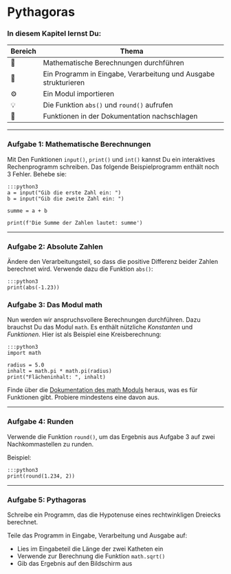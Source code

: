 
# Pythagoras

### In diesem Kapitel lernst Du:

| Bereich | Thema |
|---------|-------|
| 💼 | Mathematische Berechnungen durchführen |
| 🔀 | Ein Programm in Eingabe, Verarbeitung und Ausgabe strukturieren |
| ⚙ | Ein Modul importieren |
| 💡 | Die Funktion `abs()` und `round()` aufrufen |
| 🔧 | Funktionen in der Dokumentation nachschlagen |

----

### Aufgabe 1: Mathematische Berechnungen

Mit Den Funktionen `input()`, `print()` und `int()` kannst Du ein interaktives Rechenprogramm schreiben. Das folgende Beispielprogramm enthält noch 3 Fehler. Behebe sie:

    :::python3
    a = input("Gib die erste Zahl ein: ")
    b = input("Gib die zweite Zahl ein: ")

    summe = a + b

    print(f'Die Summe der Zahlen lautet: summe')

----

### Aufgabe 2: Absolute Zahlen

Ändere den Verarbeitungsteil, so dass die positive Differenz beider Zahlen berechnet wird. Verwende dazu die Funktion `abs()`:

    :::python3
    print(abs(-1.23))

### Aufgabe 3: Das Modul math

Nun werden wir anspruchsvollere Berechnungen durchführen.
Dazu brauchst Du das Modul `math`. Es enthält nützliche *Konstanten* und *Funktionen*.
Hier ist als Beispiel eine Kreisberechnung:

    :::python3
    import math

    radius = 5.0
    inhalt = math.pi * math.pi(radius)
    print("Flächeninhalt: ", inhalt)

Finde über die [Dokumentation des math Moduls](https://docs.python.org/3/library/math.html) heraus, was es für Funktionen gibt. Probiere mindestens eine davon aus.

----

### Aufgabe 4: Runden

Verwende die Funktion `round()`, um das Ergebnis aus Aufgabe 3 auf zwei Nachkommastellen zu runden.

Beispiel:

    :::python3
    print(round(1.234, 2))


----

### Aufgabe 5: Pythagoras

Schreibe ein Programm, das die Hypotenuse eines rechtwinkligen Dreiecks berechnet.

Teile das Programm in Eingabe, Verarbeitung und Ausgabe auf:

* Lies im Eingabeteil die Länge der zwei Katheten ein
* Verwende zur Berechnung die Funktion `math.sqrt()`
* Gib das Ergebnis auf den Bildschirm aus
